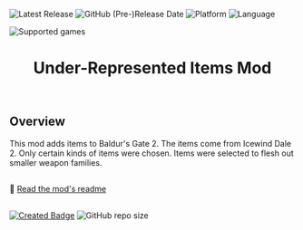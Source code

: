 ![Latest Release](https://img.shields.io/github/v/release/Pocket-Plane-Group/Under-Respresented_Items?include_prereleases&color=blue)
![GitHub (Pre-)Release Date](https://img.shields.io/github/release-date-pre/Pocket-Plane-Group/Under-Respresented_Items?color=gold)
![Platform](https://img.shields.io/static/v1?label=platform&message=windows%20%7C%20macOS%20%7C%20linux%20%7C%20Project%20Infinity&color=informational)
![Language](https://img.shields.io/static/v1?label=language&message=English%20%7C%20French%20%7C%20Italian%20%7C%20Polish%20%7C%20Russian&color=limegreen)

![Supported games](https://img.shields.io/static/v1?label=supported%20games&message=BG2%20%7C%20BGT%20%7C%20BG2EE%20%7C%20EET&color=dodgerblue)


<div align="center"><h1></a>Under-Represented Items Mod</h1>

</div><br>

## 

## Overview



This mod adds items to Baldur's Gate 2. The items come from Icewind Dale 2. Only certain kinds of items were chosen. Items were selected to flesh out smaller weapon families. 

## 

:page_facing_up: [Read the mod's readme](https://raw.githubusercontent.com/Pocket-Plane-Group/Under-Respresented_Items/master/underrep/readme-underrep.txt) 

## 

[![Created Badge](https://badges.pufler.dev/created/Pocket-Plane-Group/Under-Respresented_Items?style=plastic&label=Created)](https://badges.pufler.dev)
![GitHub repo size](https://img.shields.io/github/repo-size/Pocket-Plane-Group/Under-Respresented_Items?style=plastic&label=repo%20size)
